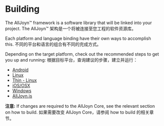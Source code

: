 # Building

The AllJoyn&trade; framework is a software library that will be linked into your project.
The AllJoyn&trade; 架构是一个将被连接至您工程的软件资源库。

Each platform and language binding have their own ways to accomplish this.
不同的平台和语言的组合有不同的完成方式。

Depending on the target platform, check out the recommended steps to get you up and running:
根据目标平台，查询建议的步骤，建立并运行：
* [Android][android]
* [Linux][linux]
* [Thin - Linux][thin-linux]
* [iOS/OSX][ios-osx]
* [Windows][windows]
* [AllJoyn.js][alljoyn-js]

**注意:** If changes are required to the AllJoyn Core, see the relevant section on how to build.
如果需要改变 AllJoyn Core，请参阅 how to build 的相关章节。

[android]: /develop/building/android
[linux]: /develop/building/linux
[thin-linux]: /develop/building/thin-linux
[ios-osx]: /develop/building/ios-osx
[windows]: /develop/building/windows
[alljoyn-js]: /develop/building/alljoyn-js
